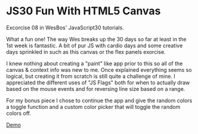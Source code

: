 # JS30 Fun With HTML5 Canvas
Excorcise 08 in WesBos' JavaScript30 tutorials. 

What a fun one! The way Wes breaks up the 30 days so far at least in the 1st week is fantastic. A bit of pur JS with cardio days and some creative days sprinkled in such as this canvas or the flex panels exorcise. 

I knew nothing about creating a "paint" like app prior to this so all of the canvas & context info was new to me. Once explained everything seems so logical, but creating it from scratch is still quite a challenge of mine. I appreciated the different uses of "JS Flags" both for when to actually draw based on the mouse events and for reversing line size based on a range.

For my bonus piece I chose to continue the app and give the random colors a toggle function and a custom color picker that will toggle the random colors off. 

<a href="https://app.netlify.com/sites/nikrowedevjs30-fun-with-html5-canvas/overview">Demo<a>